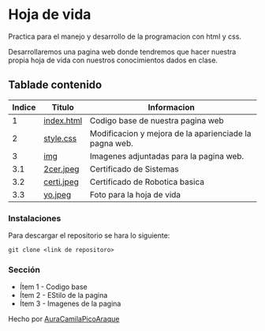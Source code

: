 # Hoja de vida

Practica para el manejo y desarrollo de la programacion con html y css.

Desarrollaremos una pagina web donde tendremos que hacer nuestra propia hoja de vida con nuestros conocimientos dados en clase.

## Tablade contenido

| Indice | Titulo  |Informacion|
|--|--|--|
| 1 | [index.html](https://github.com/AuraCamilaPicoAraque/HTML_S1_PicoAura/blob/master/Dia2/index.html )|Codigo base de nuestra pagina web|
| 2 |[style.css](https://github.com/AuraCamilaPicoAraque/HTML_S1_PicoAura/blob/master/Dia2/style.css ) | Modificacion y mejora de la aparienciade la pagna web.|
|3| [img](https://github.com/AuraCamilaPicoAraque/HTML_S1_PicoAura/tree/master/Dia2/img "img")|Imagenes adjuntadas para la pagina web.|
|3.1|[2cer.jpeg](https://github.com/AuraCamilaPicoAraque/HTML_S1_PicoAura/blob/master/Dia2/img/2cer.jpeg ) | Certificado de Sistemas |
|3.2| [certi.jpeg](https://github.com/AuraCamilaPicoAraque/HTML_S1_PicoAura/blob/master/Dia2/img/certi.jpeg )|Certificado de Robotica basica |
|3.3| [yo.jpeg](https://github.com/AuraCamilaPicoAraque/HTML_S1_PicoAura/blob/master/Dia2/img/yo.jpeg)| Foto para la hoja de vida |

### Instalaciones

[](https://github.com/pedrogomezcl/HTML_S1_GomezPedro#instalaciones)

Para descargar el repositorio se hara lo siguiente: 

``git clone <link de repositoro>``

### Sección

-   Ítem 1 - Codigo base
-   Ítem 2 - EStilo de la pagina
-   Ítem 3 - Imagenes de la pagina



Hecho por  [AuraCamilaPicoAraque](https://github.com/AuraCamilaPicoAraque)
